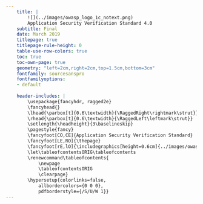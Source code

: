 ```yaml
---
    title: |
        ![](../images/owasp_logo_1c_notext.png)  
        Application Security Verification Standard 4.0  
    subtitle: Final
    date: March 2019
    titlepage: true
    titlepage-rule-height: 0
    table-use-row-colors: true
    toc: true
    toc-own-page: true
    geometry: "left=2cm,right=2cm,top=1.5cm,bottom=3cm"
    fontfamily: sourcesanspro
    fontfamilyoptions: 
    - default
    
    header-includes: |
        \usepackage{fancyhdr, ragged2e}
        \fancyhead{}
        \lhead{\parbox[t]{0.6\textwidth}{\RaggedRight\rightmark\strut}}
        \rhead{\parbox[t]{0.6\textwidth}{\RaggedLeft\leftmark\strut}}
        \setlength{\headheight}{3\baselineskip}
        \pagestyle{fancy}
        \fancyfoot[CO,CE]{Application Security Verification Standard}
        \fancyfoot[LE,RO]{\thepage}
        \fancyfoot[rE,lO]{\includegraphics[height=0.6cm]{../images/owasp_logo_header.png}}
        \let\tableofcontentsORIG\tableofcontents
        \renewcommand\tableofcontents{
            \newpage
            \tableofcontentsORIG
            \clearpage}
        \hypersetup{colorlinks=false,
            allbordercolors={0 0 0},
            pdfborderstyle={/S/U/W 1}}
---
```


